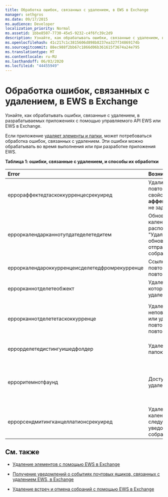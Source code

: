 ```yaml
---
title: Обработка ошибок, связанных с удалением, в EWS в Exchange
manager: sethgros
ms.date: 09/17/2015
ms.audience: Developer
localization_priority: Normal
ms.assetid: 1bbe8507-7730-45e5-9232-c4f6fc39c2d9
description: Узнайте, как обрабатывать ошибки, связанные с удалением, в разрабатываемых приложениях с помощью управляемого API EWS или EWS в Exchange.
ms.openlocfilehash: 41c217c1c3815606d898b8237ea327f34869174b
ms.sourcegitcommit: 88ec988f2bb67c1866d06b361615f3674a24e795
ms.translationtype: MT
ms.contentlocale: ru-RU
ms.lasthandoff: 06/03/2020
ms.locfileid: "44455949"
---
```

# <a name="handling-deletion-related-errors-in-ews-in-exchange"></a>Обработка ошибок, связанных с удалением, в EWS в Exchange

Узнайте, как обрабатывать ошибки, связанные с удалением, в разрабатываемых приложениях с помощью управляемого API EWS или EWS в Exchange.
  
Если приложение [удаляет элементы и папки](deleting-items-by-using-ews-in-exchange.md), может потребоваться обработка ошибок, связанных с удалением. Эти ошибки можно обрабатывать во время выполнения или при разработке приложения EWS.
  
**Таблица 1: ошибки, связанные с удалением, и способы их обработки**

|**Error**|**Возникает при попытке...**|**Обработать его по...**|
|:-----|:-----|:-----|
|еррораффектедтаскоккурренцесрекуиред  <br/> |Удалить экземпляр повторяющейся задачи, но свойство **аффектедтаскоккурренце** не задано.  <br/> |Установка свойства **аффектедтаскоккурренце** и повторная попытка удаления.  <br/> |
|ерроркалендарканнотупдатеделетедитем  <br/> |Обновление элемента календаря, расположенного в папке "Удаленные", когда обновление приведет к отправке приглашения на собрание участникам.  <br/> |Отмена обновления или перемещение элемента календаря обратно в папку календаря по умолчанию и обновление элемента календаря.  <br/> |
|ерроркалендароккурренцеисделетедфромрекурренце  <br/> |Ссылка на удаленное повторение повторяющейся встречи.  <br/> |Удаление ссылки на удаленный экземпляр.  <br/> |
|еррорканнотделетеобжект  <br/> |Удаление элемента, который не может быть удален.  <br/> |Выход из пробных попыток удалить элемент.  <br/> |
|еррорканнотделететаскоккурренце  <br/> |Удаление неповторяющейся задачи или удаление последнего повторения повторяющейся задачи.  <br/> |Удаление неповторяющейся задачи или завершение попытки удалить последнее вхождение повторяющейся задачи.  <br/> |
|еррорделетедистингуишедфолдер  <br/> |Удаление различающихся папок.  <br/> |Указывает, что невозможно удалить папки по умолчанию.  <br/> |
|ерроритемнотфаунд  <br/> |Доступ к окончательно удаленному элементу.  <br/> |Удаление ссылок на элемент при его удалении из хранилища. При восстановлении элемента убедитесь, что необходимые ссылки на клиенте возобновлены.  <br/> |
|еррорсендмитингканцеллатионсрекуиред  <br/> |Удаление элемента календаря без указания, следует ли отправлять уведомления об отмене собрания.  <br/> |Указание того, что уведомления об отмене собрания должны или не должны отправляться.  <br/> |
   
## <a name="see-also"></a>См. также


- [Удаление элементов с помощью EWS в Exchange](deleting-items-by-using-ews-in-exchange.md)
    
- [Получение уведомлений о событиях почтовых ящиков, связанных с удалением EWS, в Exchange](pull-notifications-for-ews-deletion-related-mailbox-events-in-exchange.md)
    
- [Удаление встреч и отмена собраний с помощью EWS в Exchange](how-to-delete-appointments-and-cancel-meetings-by-using-ews-in-exchange.md)
    

